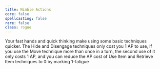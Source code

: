 ```yaml
---
title: Nimble Actions
core: false
spellcasting: false
rare: false
class: rogue
---
```

Your fast hands and quick thinking make using some basic techniques quicker. The Hide and Disengage techniques only cost you 1 AP to use, if you use the Move technique more than once in a turn, the second use of it only costs 1 AP, and you can reduce the AP cost of Use Item and Retrieve Item techniques to 0 by marking 1-fatigue
